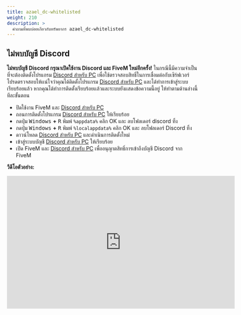 ```yaml
---
title: azael_dc-whitelisted
weight: 210
description: >
  คำถามที่พบบ่อยเกียวกับทรัพยากร azael_dc-whitelisted
---
```


## ไม่พบบัญชี Discord

**ไม่พบบัญชี Discord กรุณาเปิดใช้งาน Discord และ FiveM ใหม่อีกครั้ง!** ในกรณีนี้มีความจำเป็นที่จะต้องติดตั้งโปรแกรม [Discord สำหรับ PC](https://discord.com/download) เพื่อใช้ตรวจสอบสิทธิ์ในการเชื่อมต่อกับเซิร์ฟเวอร์ โปรดตรวจสอบให้เเน่ใจว่าคุณได้ติดตั้งโปรแกรม [Discord สำหรับ PC](https://discord.com/download) และได้ทำการเข้าสู่ระบบเรียบร้อยแล้ว หากคุณได้ทำการติดตั้งเรียบร้อยเเล้วและระบบยังเเสดงข้อความนี้อยู่ ให้ทำตามด้านล่างนี้ทีละขั้นตอน

- ปิดใช้งาน FiveM และ [Discord สำหรับ PC](https://discord.com/download)
- ถอนการติดตั้งโปรแกรม [Discord สำหรับ PC](https://discord.com/download) ให้เรียบร้อย
- กดปุ่ม <kbd>Windows</kbd> **+** <kbd>R</kbd> พิมพ์ `%appdata%` คลิก OK และ ลบโฟลเดอร์ discord ทิ้ง
- กดปุ่ม <kbd>Windows</kbd> **+** <kbd>R</kbd> พิมพ์ `%localappdata%` คลิก OK และ ลบโฟลเดอร์ Discord ทิ้ง
- ดาวน์โหลด [Discord สำหรับ PC](https://discord.com/download) และดำเนินการติดตั้งใหม่
- เข้าสู่ระบบบัญชี [Discord สำหรับ PC](https://discord.com/download) ให้เรียบร้อย
- เปิด FiveM และ [Discord สำหรับ PC](https://discord.com/download) เพื่ออนุญาตสิทธิ์การเข้าถึงบัญชี Discord จาก FiveM

**วีดีโอตัวอย่าง:**
<iframe width="600" height="350" src="https://www.youtube.com/embed/akfmE3rKgpc" frameborder="0" allow="accelerometer; autoplay; encrypted-media; gyroscope; picture-in-picture" allowfullscreen></iframe>
